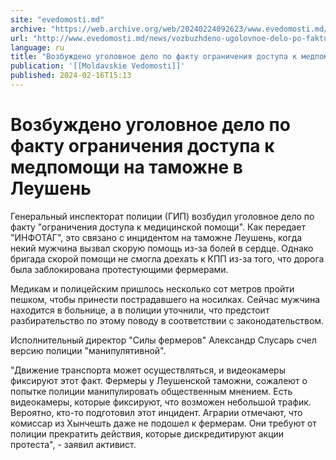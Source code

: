 ```yaml
---
site: "evedomosti.md"
archive: "https://web.archive.org/web/20240224092623/www.evedomosti.md/news/vozbuzhdeno-ugolovnoe-delo-po-faktu-ogranicheniya-dostupa-k"
url: "http://www.evedomosti.md/news/vozbuzhdeno-ugolovnoe-delo-po-faktu-ogranicheniya-dostupa-k"
language: ru
title: "Возбуждено уголовное дело по факту ограничения доступа к медпомощи на таможне в Леушень"
publication: '[[Moldavskie Vedomosti]]'
published: 2024-02-16T15:13
---
```


# Возбуждено уголовное дело по факту ограничения доступа к медпомощи на таможне в Леушень

Генеральный инспекторат полиции (ГИП) возбудил уголовное дело по факту "ограничения доступа к медицинской помощи". Как передает "ИНФОТАГ", это связано с инцидентом на таможне Леушень, когда некий мужчина вызвал скорую помощь из-за болей в сердце. Однако бригада скорой помощи не смогла доехать к КПП из-за того, что дорога была заблокирована протестующими фермерами.

Медикам и полицейским пришлось несколько сот метров пройти пешком, чтобы принести пострадавшего на носилках. Сейчас мужчина находится в больнице, а в полиции уточнили, что предстоит разбирательство по этому поводу в соответствии с законодательством.

Исполнительный директор "Силы фермеров" Александр Слусарь счел версию полиции "манипулятивной".

"Движение транспорта может осуществляться, и видеокамеры фиксируют этот факт. Фермеры у Леушенской таможни, сожалеют о попытке полиции манипулировать общественным мнением. Есть видеокамеры, которые фиксируют, что возможен небольшой трафик. Вероятно, кто-то подготовил этот инцидент. Аграрии отмечают, что комиссар из Хынчешть даже не подошел к фермерам. Они требуют от полиции прекратить действия, которые дискредитируют акции протеста", - заявил активист.